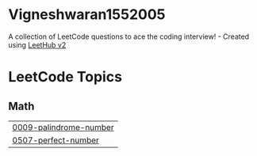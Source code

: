 # Vigneshwaran1552005
A collection of LeetCode questions to ace the coding interview! - Created using [LeetHub v2](https://github.com/arunbhardwaj/LeetHub-2.0)

<!---LeetCode Topics Start-->
# LeetCode Topics
## Math
|  |
| ------- |
| [0009-palindrome-number](https://github.com/unknown007-vic/Vigneshwaran1552005/tree/master/0009-palindrome-number) |
| [0507-perfect-number](https://github.com/unknown007-vic/Vigneshwaran1552005/tree/master/0507-perfect-number) |
<!---LeetCode Topics End-->